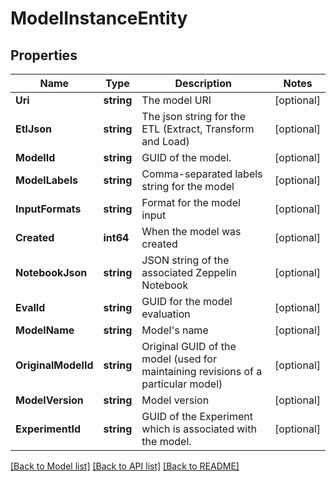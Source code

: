 # ModelInstanceEntity

## Properties

Name | Type | Description | Notes
------------ | ------------- | ------------- | -------------
**Uri** | **string** | The model URI | [optional] 
**EtlJson** | **string** | The json string for the ETL (Extract, Transform and Load) | [optional] 
**ModelId** | **string** | GUID of the model. | [optional] 
**ModelLabels** | **string** | Comma-separated labels string for the model | [optional] 
**InputFormats** | **string** | Format for the model input | [optional] 
**Created** | **int64** | When the model was created | [optional] 
**NotebookJson** | **string** | JSON string of the associated Zeppelin Notebook | [optional] 
**EvalId** | **string** | GUID for the model evaluation | [optional] 
**ModelName** | **string** | Model&#39;s name | [optional] 
**OriginalModelId** | **string** | Original GUID of the model (used for maintaining revisions of a particular model) | [optional] 
**ModelVersion** | **string** | Model version | [optional] 
**ExperimentId** | **string** | GUID of the Experiment which is associated with the model. | [optional] 

[[Back to Model list]](../README.md#documentation-for-models) [[Back to API list]](../README.md#documentation-for-api-endpoints) [[Back to README]](../README.md)


